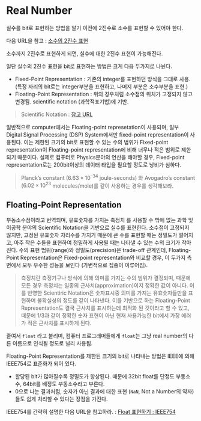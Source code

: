 # Real Number

실수를 bit로 표현하는 방법을 알기 이전에 2진수로 소수를 표현할 수 있어야 한다.

다음 URL을 참고 : [소수의 2진수 표현](https://www.notion.so/mmmil/1-The-Internal-Language-of-Computers-07104725d17643feafb37c615f327d01#cdf5f63a0ff043d1a888441fb61e3976)

소수까지 2진수로 표현하게 되면, 실수에 대한 2진수 표현이 가능해진다. 

일단 실수의 2진수 표현을 bit로 표현하는 방법은 크게 다음 두가지로 나뉜다.

* Fixed-Point Representation : 기존의 integer를 표현하던 방식을 그대로 사용. (특정 자리의 bit로는 integer부분을 표현하고, 나머지 부분은 소수부분을 표현.)
* Floating-Point Representation : 위의 경우처럼 소수점의 위치가 고정되지 않고 변경됨. scientific notation (과학적표기법)에 기반.

> Scientific Notation : [참고 URL](https://dsaint31.tistory.com/entry/%EC%B8%A1%EC%A0%95%EC%B9%98%EC%97%90%EC%84%9C-%EC%9C%A0%ED%9A%A8%EC%88%AB%EC%9E%90-%ED%99%95%EC%9D%B8-%EB%B0%8F-%EA%B3%BC%ED%95%99%EC%A0%81-%ED%91%9C%EA%B8%B0%EB%B2%95)

일반적으로 computer에서는 Floating-point represetation이 사용되며, 일부 Digital Signal Processing (DSP) System에서만 fixed-point representation이 사용된다. 이는 제한된 크기의 bit로 표현할 수 있는 수의 범위가 Fixed-point representation이 Floating-point representation에 비해 너무나 적은 범위로 제한되기 때문이다. 실제로 컴퓨터로 Physics분야의 연산을 해야할 경우, Fixed-point representation로는 200bit이상의 데이터 타입을 필요할 정도로 낭비가 심하다.

> Planck’s constant ($6.63 × 10^{–34}$ joule-seconds) 와 Avogadro’s constant ($6.02 × 10^{23}$ molecules/mole)를 같이 사용하는 경우를 생각해보라.

## Floating-Point Representation

부동소수점이라고 번역되며, 유효숫자를 가지는 측정치 를 사용할 수 밖에 없는 과학 및 이공학 분야의 Scientific Notation을 기반으로 실수를 표현한다.
소수점이 고정되지 않지만, 고정된 유효숫자 자리수를 가지기 때문에 큰 수를 표현할 때는 정밀도가 떨어지고, 아주 작은 수들을 표현하여 정밀하게 사용될 때는 나타낼 수 있는 수의 크기가 작아진다. 수의 표현 범위(range)와 정밀도(precision)은 trade-off 관계인데, Floating-Point Representation은 Fixed-point representation와 비교할 경우, 이 두가지 측면에서 모두 우수한 성능을 보인다 (가변적으로 집중이 이루어짐). 

> 측정치란 측정기구나 방식에 의해 의미를 가지는 수의 범위가 결정되며, 때문에 모든 경우 측정치는 일종의 근사치(approximation)이지 정확한 값이 아니다. 이를 반영한 Scientiric Notation은 숫자표시중 의미를 가지는 유효숫자들만을 표현하며 불확실성의 정도를 같이 나타낸다. 이를 기반으로 하는 Floating-Point Representation도 결국 근사치를 표시하는데 최적화 된 것이라고 할 수 있고, 때문에 1/3과 같이 정확한 숫자 표현이 아닌 현재 사용가능한 bit에서 가장 에러가 적은 근사치를 표시하게 된다.

줄여서 `float` 라고 불리며, 컴퓨터 프로그래머들에게 `float`는 그냥 real number의 다른 이름으로 인식될 정도로 널리 사용됨.

Floating-Point Representation를 제한된 크기의 bit로 나타내는 방법은 IEEE에 의해 IEEE754로 표준화가 되어 있다. 

* 할당된 bit가 많아질수록 정밀도가 향상된다. 때문에 32bit float를 단정도 부동소수, 64bit를 배정도 부동소수라고 부른다.
* 0으로 나눈 결과처럼, 숫자가 아닌 결과에 대한 표현 (`NaN`, Not a Number의 약자)들도 쉽게 처리할 수 있다는 장점을 가진다.

IEEE754를 간략히 설명한 다음 URL을 참고하라. : [Float 표현하기 : IEEE754](https://dsaint31.tistory.com/entry/CE-Float-%ED%91%9C%ED%98%84%ED%95%98%EA%B8%B0-IEEE754)



